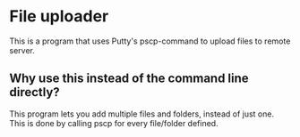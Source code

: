 # File uploader

This is a program that uses Putty's pscp-command to upload files to remote server.

## Why use this instead of the command line directly?

This program lets you add multiple files and folders, instead of just one. This is done by calling pscp for every file/folder defined.